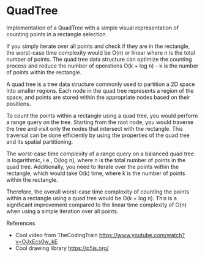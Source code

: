 # QuadTree
Implementation of a QuadTree with a simple visual representation of counting points in a rectangle selection.

If you simply iterate over all points and check if they are in the rectangle, the worst-case time complexity would be O(n) or linear where n is the total number of points. The quad tree data structure can optimize the counting process and reduce the number of operations O(k + log n) - k is the number of points within the rectangle.

A quad tree is a tree data structure commonly used to partition a 2D space into smaller regions. Each node in the quad tree represents a region of the space, and points are stored within the appropriate nodes based on their positions.

To count the points within a rectangle using a quad tree, you would perform a range query on the tree. Starting from the root node, you would traverse the tree and visit only the nodes that intersect with the rectangle. This traversal can be done efficiently by using the properties of the quad tree and its spatial partitioning.

The worst-case time complexity of a range query on a balanced quad tree is logarithmic, i.e., O(log n), where n is the total number of points in the quad tree. Additionally, you need to iterate over the points within the rectangle, which would take O(k) time, where k is the number of points within the rectangle.

Therefore, the overall worst-case time complexity of counting the points within a rectangle using a quad tree would be O(k + log n). This is a significant improvement compared to the linear time complexity of O(n) when using a simple iteration over all points.

References
 - Cool video from TheCodingTrain https://www.youtube.com/watch?v=OJxEcs0w_kE
 - Cool drawing library https://p5js.org/

